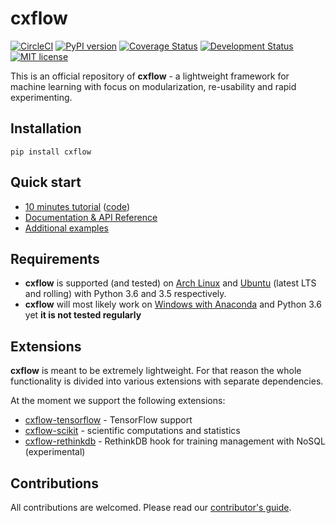 # cxflow
[![CircleCI](https://circleci.com/gh/Cognexa/cxflow/tree/master.svg?style=shield)](https://circleci.com/gh/Cognexa/cxflow/tree/master)
[![PyPI version](https://badge.fury.io/py/cxflow.svg)](https://badge.fury.io/py/cxflow)
[![Coverage 
Status](https://coveralls.io/repos/github/Cognexa/cxflow/badge.svg?branch=master)](https://coveralls.io/github/Cognexa/cxflow?branch=master)
[![Development Status](https://img.shields.io/badge/status-CX%20Regular-brightgreen.svg?style=flat)]()
[![MIT license](https://img.shields.io/badge/license-MIT-blue.svg?style=flat)](LICENSE)

This is an official repository of **cxflow** - a lightweight framework for machine learning with focus on modularization, re-usability and rapid experimenting.

## Installation
```
pip install cxflow
```

## Quick start

- [10 minutes tutorial](https://cxflow.org/tutorial) ([code](https://github.com/Cognexa/cxflow-examples/tree/master/majority))
- [Documentation & API Reference](https://cxflow.org/)
- [Additional examples](https://github.com/cognexa/cxflow-examples)

## Requirements
 - **cxflow** is supported (and tested) on [Arch Linux](https://www.archlinux.org) and [Ubuntu](http://releases.ubuntu.com) (latest LTS and rolling) with Python 3.6 and 3.5 respectively.
 - **cxflow** will most likely work on [Windows with Anaconda](https://www.anaconda.com/download/) and Python 3.6 yet **it is not tested regularly**


## Extensions
**cxflow** is meant to be extremely lightweight.
For that reason the whole functionality is divided into various extensions with separate dependencies.

At the moment we support the following extensions:

- [cxflow-tensorflow](https://github.com/Cognexa/cxflow-tensorflow) - TensorFlow support
- [cxflow-scikit](https://github.com/Cognexa/cxflow-scikit) - scientific computations and statistics
- [cxflow-rethinkdb](https://github.com/Cognexa/cxflow-rethinkdb) - RethinkDB hook for training management with NoSQL (experimental)

## Contributions

All contributions are welcomed. Please read our [contributor's guide](CONTRIBUTING.md).

